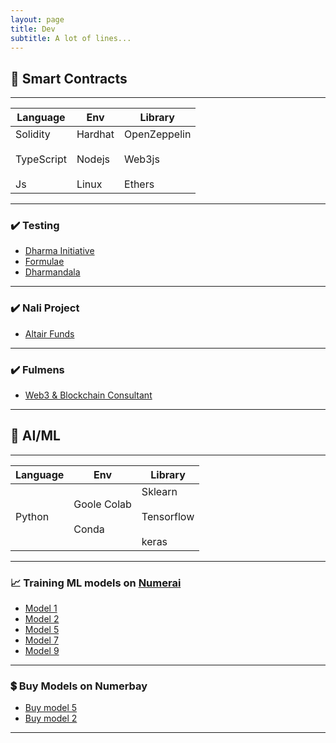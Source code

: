 ```yaml
---
layout: page
title: Dev 
subtitle: A lot of lines...
---
```


## 📑 Smart Contracts 

---

| Language    | Env     | Library      |
| ----------- | ------- | ------------ |
| Solidity <br><br> TypeScript <br><br> Js | Hardhat <br><br> Nodejs <br><br> Linux |  OpenZeppelin <br><br> Web3js <br><br> Ethers|

---

### ✔️ Testing

- [Dharma Initiative](https://dharmainitiative.netlify.com)
- [Formulae](https://formulae-nft.netlify.com)
- [Dharmandala](https://dharmandala.netlify.com)

---

### ✔️ Nali Project


- [Altair Funds](https://app.nali.finance/altair-funds)

---

### ✔️ Fulmens 

- [Web3 & Blockchain Consultant](https://fulmensrls.it)

---

## 🤖 AI/ML 

---

| Language  | Env                        | Library    |
| ----------| -----------                | ---------- |
| Python    | Goole Colab <br><br> Conda | Sklearn <br><br> Tensorflow <br><br> keras |

---

### 📈 Training ML models on [Numerai](https://numer.ai)

- [Model 1](https://numer.ai/scobruone)
- [Model 2](https://numer.ai/scobrutwo)
- [Model 5](https://numer.ai/scobrufive)
- [Model 7](https://numer.ai/scobruseven)
- [Model 9](https://numer.ai/scobrunine)

---

### 💲 Buy Models on Numerbay


- [Buy model 5](https://numerbay.ai/product/numerai-predictions/scobrufive)
- [Buy model 2](https://numerbay.ai/product/numerai-predictions/scobrutwo)

***

